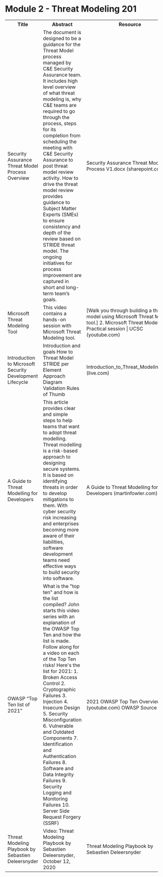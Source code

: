 # Module 2 - Threat Modeling 201

<table>
  <colgroup>
    <col style="width: 200px;">
    <col style="width: 400px;">
    <col style="width: 300px;">
    <col style="width: 100px;">
  </colgroup>
    <tr>
        <th>Title</th>
        <th>Abstract</th>
        <th>Resource</th>
        <th>Time</th>
    </tr>
    <tr>
        <td>Security Assurance Threat Model Process Overview</td>
        <td>The document is designed to be a guidance for the Threat Model process managed by C&amp;E Security Assurance team. It includes high level overview of what threat modeling is, why C&amp;E teams are required to go through the process, steps for its completion from scheduling the meeting with C&amp;E Security Assurance to post threat model review activity. How to drive the threat model review provides guidance to Subject Matter Experts (SMEs) to ensure consistency and depth of the review based on STRIDE threat model. The ongoing initiatives for process improvement are captured in short and long-term team’s goals.</td>
        <td>Security Assurance Threat Model Process V1.docx (sharepoint.com)</td>
        <td>15 min</td>
    </tr>
    <tr>
        <td>Microsoft Threat Modeling Tool</td>
        <td>This video contains a hands-on session with Microsoft Threat Modeling tool.</td>
        <td>[Walk you through building a threat model using Microsoft Threat Model tool.] 2. Microsoft Threat Modeling Practical session | UCSC (youtube.com)</td>
        <td>16 min video</td>
    </tr>
    <tr>
        <td>Introduction to Microsoft Security Development Lifecycle</td>
        <td>Introduction and goals How to Threat Model STRIDE per Element Approach Diagram Validation Rules of Thumb</td>
        <td>Introduction_to_Threat_Modeling.ppsx (live.com)</td>
        <td>77 Slides 20 min</td>
    </tr>
    <tr>
        <td>A Guide to Threat Modelling for Developers</td>
        <td>This article provides clear and simple steps to help teams that want to adopt threat modelling. Threat modelling is a risk-based approach to designing secure systems. It is based on identifying threats in order to develop mitigations to them. With cyber security risk increasing and enterprises becoming more aware of their liabilities, software development teams need effective ways to build security into software.</td>
        <td>A Guide to Threat Modelling for Developers (martinfowler.com)</td>
        <td>30 min</td>
    </tr>
    <tr>
        <td>OWASP “Top Ten list of 2021”</td>
        <td>What is the "top ten" and how is the list compiled? John starts this video series with an explanation of the OWASP Top Ten and how the list is made. Follow along for a video on each of the Top Ten risks! Here's the list for 2021: 1. Broken Access Control 2. Cryptographic Failures 3. Injection 4. Insecure Design 5. Security Misconfiguration 6. Vulnerable and Outdated Components 7. Identification and Authentication Failures 8. Software and Data Integrity Failures 9. Security Logging and Monitoring Failures 10. Server Side Request Forgery (SSRF)</td>
        <td>2021 OWASP Top Ten Overview (youtube.com) OWASP Source Site</td>
        <td>10 min</td>
    </tr>
    <tr>
        <td>Threat Modeling Playbook by Sebastien Deleersnyder</td>
        <td>Video: Threat Modeling Playbook by Sebastien Deleersnyder, October 12, 2020</td>
        <td>Threat Modeling Playbook by Sebastien Deleersnyder</td>
        <td>60 min</td>
    </tr>
</table>
